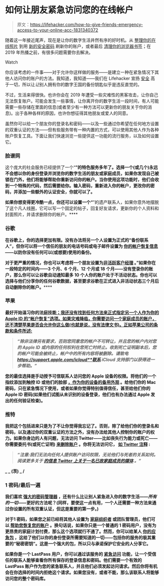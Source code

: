 # 如何让朋友紧急访问您的在线帐户

> 原文：<https://lifehacker.com/how-to-give-friends-emergency-access-to-your-online-acc-1831340372>

随着这一年接近尾声，现在是让你的数字生活井然有序的好时机。从 [整理你的在线照片](https://lifehacker.com/organize-your-photos-with-this-windows-app-1830383368) 到用 [新的安全密码](https://lifehacker.com/how-to-create-secure-passwords-that-arent-impossible-to-1825048324) 刷新你的账户，或者最后 [清理你的浏览器书签](https://lifehacker.com/the-ultimate-guide-to-organizing-your-messy-chrome-book-1826770044)；在 2019 年热播之前，有很多问题需要你去解决。

Watch

你应该考虑的一件事——对于允许你这样做的服务——是建立一种在紧急情况下其他人访问你的账户的方法。我知道，我知道——我们在 Lifehacker 宣扬 [安全](https://lifehacker.com/use-your-password-manager-for-security-answers-too-1829498257) 高于一切，所以让*让*别人拥有你的数字王国的备份钥匙似乎是违反直觉的。

不过，生活来得很快。也许你会在 2019 年遭受一些灾难性的黑客攻击，让你自己无法恢复账户。可能会发生一些事情，让你离开你的数字生活一段时间，有人可能需要一些存储在里面的信息(或者至少有一种方法可以更新你的朋友关于你的消息)。出于各种各样的原因，也许你想征得其他朋友或爱人的同意。

虽然你可以给一个朋友你的登录名和密码——以及一些通过你希望在任何地方设置的双重认证的方法——但有些服务带有一种内置的方式，可以使用其他人作为各种账户恢复工具。下面让我们快速浏览一些提供这一功能的流行服务，以及如何设置它。

### 脸谱网

这个庞大的社会服务已经提供了一个“[](https://www.facebook.com/help/119897751441086)**”的特色服务多年了。选择一个(或几个)永远不会想以你的身份登录并浏览你的数字生活的朋友或家庭成员，如果你发现自己被锁在门外，他们将能够帮助你重新访问你的帐户。当你使用这项功能时，他们会收到一个特殊的代码，然后需要给你。输入密码，重新进入你的帐户，更改你的密码，并添加一些额外的认证安全，你就可以了。**

**如果你想变得更冷酷一点，你还可以设置一个“[](https://www.facebook.com/help/1568013990080948?helpref=faq_content)**”的遗产联系人，如果你意外地摆脱了这个凡人线圈，它可以写一个固定的帖子，回复好友请求，更新你的个人资料和封面照片，并请求删除你的帐户。****

### ****谷歌****

****在谷歌上，你的选择更加有限。没有办法将另一个人设置为正式的“备份联系人”，但你可以将一个信任的朋友的电话号码或电子邮件设置为 [你的帐户恢复信息](https://www.facebook.com/help/1568013990080948?helpref=faq_content)——以防你没有任何可以(或想要)使用的备份。****

****对于更严重的情况，你也可以考虑将一个朋友设置为**[**非活跃客户经理**](https://myaccount.google.com/inactive?pli=1) **。”如果你在一段特定的时间内——3 个月、6 个月、12 个月或 18 个月——没有登录你的账户，那么你可以让谷歌自动通知最多 10 个人你的账户处于不活动状态。你也可以选择与他们分享你的任何谷歌数据，甚至要求谷歌在正式进入非活动状态三个月后自动删除你的账户。********

### ****苹果****

****最好开始温习你的法庭技能[；我还没有找到任何方法来正式指定另一个人作为你的 Apple ID 的“帐户恢复”选项。如果灾难降临，你需要访问一个家庭成员的账户，还不清楚苹果是否会允许你这么做(也就是说，没有法律文书)。正如苹果公司的条款和条件所述:](https://appleinsider.com/articles/16/01/19/apple-grants-widow-access-to-husbands-apple-id-after-demanding-court-order)****

> *****“除非法律另有要求，否则您同意您的帐户不可转让，并且您的帐户内对您的 Apple ID 或内容的任何权利在您死亡时终止。收到死亡证明副本后，您的帐户可能会被终止，帐户中的所有内容将被删除。请致电 https://support.apple.com/icloud**联系 iCloud 支持部门以获得进一步帮助。”*****

****您的最佳选择是手动授予可信联系人访问您的 Apple 设备的权限。将他们的一个指纹添加到触控 ID 或他们的脸部 [，作为你的设备的备用外观](https://lifehacker.com/whats-the-best-way-to-unlock-your-iphone-1828864810) 。给他们你的 Mac 密码，只在紧急情况下使用，或者如果你觉得特别值得信任，甚至给他们你的 Apple ID 密码(如果他们试图从未识别的设备登录，他们也有办法通过 Apple 发出的任何验证检查)。****

### ****推特****

****我把这个包括进来只是为了不让你觉得我忘记了。否则，除了给他们你的登录名和密码，以及通过你的双重认证的方法之外，没有办法给其他人控制你的账户的权力。如果你身边的人有问题，无法访问 Twitter——比如丧失行为能力或死亡——你需要委托书(或死亡证明) [来删除账户](https://help.twitter.com/en/rules-and-policies/contact-twitter-about-a-deceased-family-members-account) 。你将无法访问它， [如 Twitter 注释](https://help.twitter.com/en/rules-and-policies/contact-twitter-about-a-deceased-family-members-account) :****

> *****“注意:我们无法向任何人提供账户访问权限，无论他们与死者的关系如何。阅读更多关于* [*的信息 Twitter 上关于一名已故家庭成员的媒体*](https://help.twitter.com/en/rules-and-policies/contact-twitter-about-media-on-a-deceased-family-members-account) *。”*****

****_ _ (茨) _ /****

### ****1 密码/最后一遍****

****我们喜欢 [强大的密码管理器](https://lifehacker.com/what-to-put-in-your-password-manager-1822118327) ，还有什么比让别人紧急进入你的数字生活——*所有的一切*——更好的方法呢？(同样，要使这一点有用，一个人还需要一种方法来通过你设置的所有双重认证，但这是重要的第一步。)****

****对于**1 密码**，如果您之前已经将其他人设置为 [家庭组织者](https://support.1password.com/family-organizer/) 或团队管理员，他们可以 [帮助您恢复您的账户](https://support.1password.com/recovery/) 。换句话说，如果你只是一个普通的 1 密码用户，没有为更昂贵的家庭计划付费，那么这个选项就行不通了。然而，你可以给某人 [你的应急包](https://support.1password.com/emergency-kit/) ，这给了他们以你的身份登录所需要知道的一切——包括你的服务的极其重要的“秘密密钥”。这是一个强大的包，所以只与承诺保护它安全的人分享它。****

****如果你是一个 **LastPass** 用户，你可以通过该服务的 [紧急访问](https://support.logmeininc.com/lastpass/help/set-up-and-manage-emergency-access-lp030013) 功能，让一个受信任的联系人能够查看你所有保存的登录信息和密码。他们需要一个有效的 LastPass 账户作为您的紧急联系人，并且他们必须发起访问请求。然后你将有机会在你选择的时间内拒绝这个请求。如果您没有，或者不能，那么该联系人将能够访问您的整个密码库。****